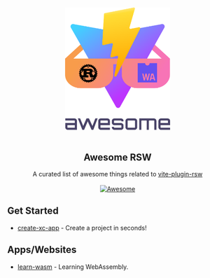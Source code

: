 <!--lint disable awesome-git-repo-age awesome-heading awesome-github awesome-toc double-link-->

<p align="center">
  <br>
  <img width="240" src="./assets/logo.svg" alt="logo of awesome-rsw repository">
  <br>
  <br>
</p>

<h2 align='center'>Awesome RSW</h2>

<p align='center'>
A curated list of awesome things related to <a href='https://github.com/lencx/vite-plugin-rsw'>vite-plugin-rsw</a>
<br><br>

<a href='https://github.com/sindresorhus/awesome'>
<img src='https://cdn.rawgit.com/sindresorhus/awesome/d7305f38d29fed78fa85652e3a63e154dd8e8829/media/badge.svg' alt='Awesome'>
</a>
</p>

## Get Started

* [create-xc-app](https://github.com/lencx/create-xc-app) - Create a project in seconds!

## Apps/Websites

* [learn-wasm](https://github.com/lencx/learn-wasm) - Learning WebAssembly.
